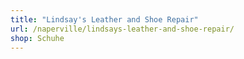 ```yaml
---
title: "Lindsay's Leather and Shoe Repair"
url: /naperville/lindsays-leather-and-shoe-repair/
shop: Schuhe
---
```

